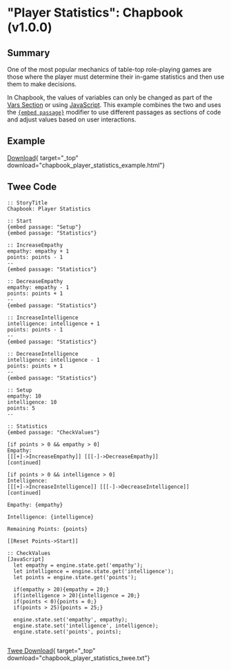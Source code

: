 # "Player Statistics": Chapbook (v1.0.0)

## Summary

One of the most popular mechanics of table-top role-playing games are those where the player must determine their in-game statistics and then use them to make decisions.

In Chapbook, the values of variables can only be changed as part of the [Vars Section](https://klembot.github.io/chapbook/guide/state/the-vars-section.html) or using [JavaScript](https://klembot.github.io/chapbook/guide/advanced/using-javascript-in-passages.html). This example combines the two and uses the [`{embed passage}`](https://klembot.github.io/chapbook/guide/references/modifiers.html) modifier to use different passages as sections of code and adjust values based on user interactions.

## Example

[Download](chapbook_player_statistics_example.html){ target="_top" download="chapbook_player_statistics_example.html"}

## Twee Code

```twee
:: StoryTitle
Chapbook: Player Statistics

:: Start
{embed passage: "Setup"}
{embed passage: "Statistics"}

:: IncreaseEmpathy
empathy: empathy + 1
points: points - 1
--
{embed passage: "Statistics"}

:: DecreaseEmpathy
empathy: empathy - 1
points: points + 1
--
{embed passage: "Statistics"}

:: IncreaseIntelligence
intelligence: intelligence + 1
points: points - 1
--
{embed passage: "Statistics"}

:: DecreaseIntelligence
intelligence: intelligence - 1
points: points + 1
--
{embed passage: "Statistics"}

:: Setup
empathy: 10
intelligence: 10
points: 5
--

:: Statistics
{embed passage: "CheckValues"}

[if points > 0 && empathy > 0]
Empathy:
[[[+]->IncreaseEmpathy]] [[[-]->DecreaseEmpathy]]
[continued]

[if points > 0 && intelligence > 0]
Intelligence:
[[[+]->IncreaseIntelligence]] [[[-]->DecreaseIntelligence]]
[continued]

Empathy: {empathy}

Intelligence: {intelligence}

Remaining Points: {points}

[[Reset Points->Start]]

:: CheckValues
[JavaScript]
  let empathy = engine.state.get('empathy');
  let intelligence = engine.state.get('intelligence');
  let points = engine.state.get('points');
  
  if(empathy > 20){empathy = 20;}
  if(intelligence > 20){intelligence = 20;}
  if(points < 0){points = 0;}
  if(points > 25){points = 25;}
  
  engine.state.set('empathy', empathy);
  engine.state.set('intelligence', intelligence);
  engine.state.set('points', points);


```

[Twee Download](chapbook_player_statistics_twee.txt){ target="_top" download="chapbook_player_statistics_twee.txt"}
